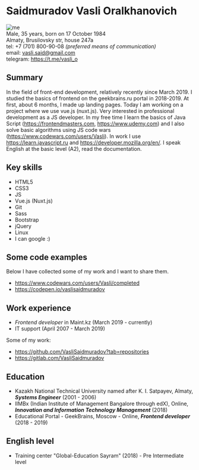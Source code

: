 # Saidmuradov Vasli Oralkhanovich
![me](https://i.ibb.co/swcGbpq/me.jpg "Me")  
Male, 35 years, born on 17 October 1984   
Almaty, Brusilovsky str, house 247a    
tel: +7 (701) 800-90-08  *(preferred means of communication)*   
email: <vasli.said@gmail.com>  
telegram: https://t.me/vasli_o

## Summary
In the field of front-end development, relatively recently since March 2019. I studied the basics of frontend on the geekbrains.ru portal in 2018-2019. At first, about 6 months, I made up landing pages. Today I am working on a project where we use vue.js (nuxt.js). Very interested in professional development as a JS developer. In my free time I learn the basics of Java Script (https://frontendmasters.com, https://www.udemy.com) and I also solve basic algorithms using JS code wars (<https://www.codewars.com/users/Vasli>). In work I use https://learn.javascript.ru and https://developer.mozilla.org/en/. I speak English at the basic level (A2), read the documentation.   

## Key skills
- HTML5
- CSS3
- JS
- Vue.js (Nuxt.js)
- Git
- Sass
- Bootstrap
- jQuery
- Linux
- I can google :)   

## Some code examples
Below I have collected some of my work and I want to share them.  
- https://www.codewars.com/users/Vasli/completed
- https://codepen.io/vaslisaidmuradov

## Work experience
- *Frontend developer* in Maint.kz (March 2019 - currently)   
- IT support (April 2007 - March 2019)  

Some of my work:   
- https://github.com/VasliSaidmuradov?tab=repositories
- https://gitlab.com/VasliSaidmuradov   

## Education
- Kazakh National Technical University named after K. I. Satpayev, Almaty, ***Systems Engineer*** (2001 - 2006)
- IIMBx (Indian Institute of Management Bangalore through edX), Online, ***Innovation and Information Technology Management*** (2018)   
- Educational Portal - GeekBrains, Moscow - Online, ***Frontend developer*** (2018 - 2019)   

## English level
- Training center "Global-Education Sayram" (2018) - Pre Intermediate level
